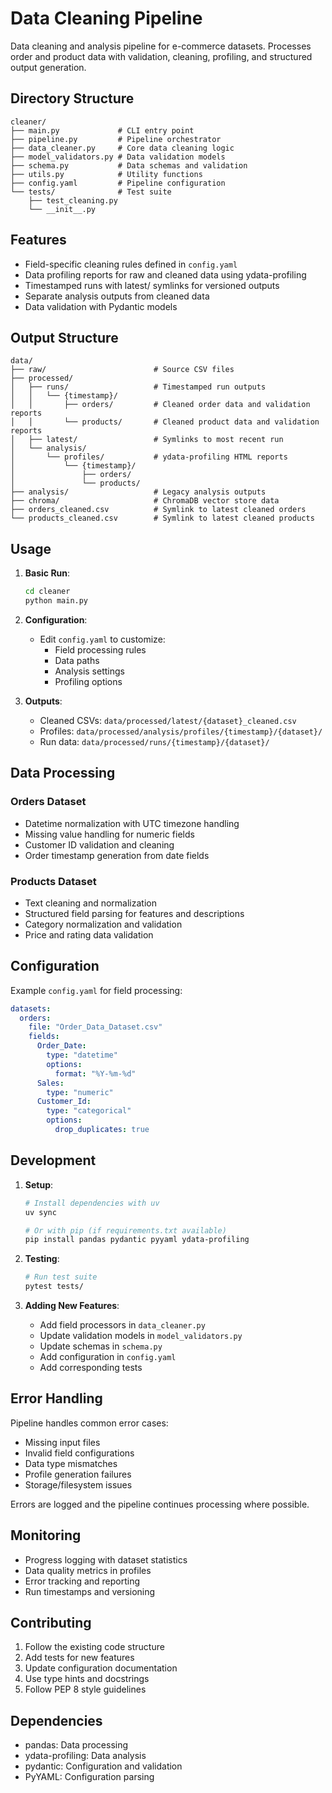 # Data Cleaning Pipeline

Data cleaning and analysis pipeline for e-commerce datasets. Processes order and product data with validation, cleaning, profiling, and structured output generation.

## Directory Structure

```
cleaner/
├── main.py             # CLI entry point
├── pipeline.py         # Pipeline orchestrator
├── data_cleaner.py     # Core data cleaning logic
├── model_validators.py # Data validation models
├── schema.py           # Data schemas and validation
├── utils.py            # Utility functions
├── config.yaml         # Pipeline configuration
└── tests/              # Test suite
    ├── test_cleaning.py
    └── __init__.py
```

## Features

- Field-specific cleaning rules defined in `config.yaml`
- Data profiling reports for raw and cleaned data using ydata-profiling
- Timestamped runs with latest/ symlinks for versioned outputs
- Separate analysis outputs from cleaned data
- Data validation with Pydantic models

## Output Structure

```
data/
├── raw/                        # Source CSV files
├── processed/
│   ├── runs/                   # Timestamped run outputs
│   │   └── {timestamp}/
│   │       ├── orders/         # Cleaned order data and validation reports
│   │       └── products/       # Cleaned product data and validation reports
│   ├── latest/                 # Symlinks to most recent run
│   └── analysis/
│       └── profiles/           # ydata-profiling HTML reports
│           └── {timestamp}/
│               ├── orders/
│               └── products/
├── analysis/                   # Legacy analysis outputs
├── chroma/                     # ChromaDB vector store data
├── orders_cleaned.csv          # Symlink to latest cleaned orders
└── products_cleaned.csv        # Symlink to latest cleaned products
```

## Usage

1. **Basic Run**:

   ```bash
   cd cleaner
   python main.py
   ```

2. **Configuration**:
   - Edit `config.yaml` to customize:
     - Field processing rules
     - Data paths
     - Analysis settings
     - Profiling options

3. **Outputs**:
   - Cleaned CSVs: `data/processed/latest/{dataset}_cleaned.csv`
   - Profiles: `data/processed/analysis/profiles/{timestamp}/{dataset}/`
   - Run data: `data/processed/runs/{timestamp}/{dataset}/`

## Data Processing

### Orders Dataset

- Datetime normalization with UTC timezone handling
- Missing value handling for numeric fields
- Customer ID validation and cleaning
- Order timestamp generation from date fields

### Products Dataset

- Text cleaning and normalization
- Structured field parsing for features and descriptions
- Category normalization and validation
- Price and rating data validation

## Configuration

Example `config.yaml` for field processing:

```yaml
datasets:
  orders:
    file: "Order_Data_Dataset.csv"
    fields:
      Order_Date:
        type: "datetime"
        options:
          format: "%Y-%m-%d"
      Sales:
        type: "numeric"
      Customer_Id:
        type: "categorical"
        options:
          drop_duplicates: true
```

## Development

1. **Setup**:

   ```bash
   # Install dependencies with uv
   uv sync

   # Or with pip (if requirements.txt available)
   pip install pandas pydantic pyyaml ydata-profiling
   ```

2. **Testing**:

   ```bash
   # Run test suite
   pytest tests/
   ```

3. **Adding New Features**:
   - Add field processors in `data_cleaner.py`
   - Update validation models in `model_validators.py`
   - Update schemas in `schema.py`
   - Add configuration in `config.yaml`
   - Add corresponding tests

## Error Handling

Pipeline handles common error cases:

- Missing input files
- Invalid field configurations
- Data type mismatches
- Profile generation failures
- Storage/filesystem issues

Errors are logged and the pipeline continues processing where possible.

## Monitoring

- Progress logging with dataset statistics
- Data quality metrics in profiles
- Error tracking and reporting
- Run timestamps and versioning

## Contributing

1. Follow the existing code structure
2. Add tests for new features
3. Update configuration documentation
4. Use type hints and docstrings
5. Follow PEP 8 style guidelines

## Dependencies

- pandas: Data processing
- ydata-profiling: Data analysis
- pydantic: Configuration and validation
- PyYAML: Configuration parsing
